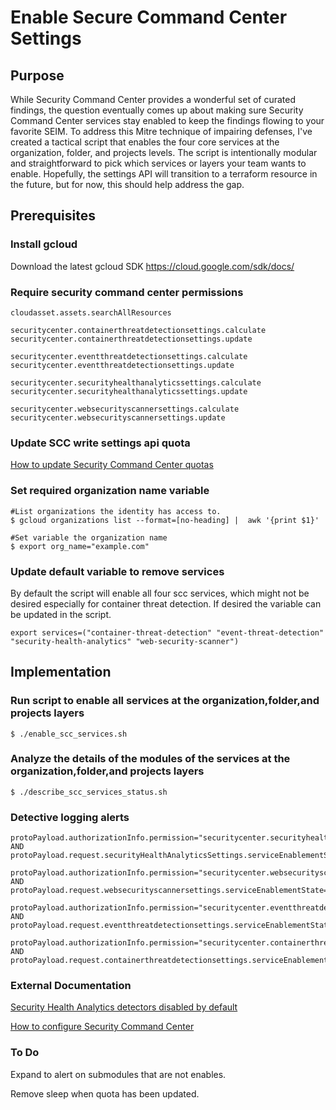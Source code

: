 # Enable Secure Command Center Settings 

## Purpose
While Security Command Center provides a wonderful set of curated findings, the question eventually comes up about making sure Security Command Center services stay enabled to keep the findings flowing to your favorite SEIM. To address this Mitre technique of impairing defenses, I've created a tactical script that enables the four core services at the organization, folder, and projects levels. The script is intentionally modular and straightforward to pick which services or layers your team wants to enable. Hopefully, the settings API will transition to a terraform resource in the future, but for now, this should help address the gap.

## Prerequisites

### Install gcloud
Download the latest gcloud SDK
https://cloud.google.com/sdk/docs/

### Require security command center permissions 
```
cloudasset.assets.searchAllResources

securitycenter.containerthreatdetectionsettings.calculate
securitycenter.containerthreatdetectionsettings.update

securitycenter.eventthreatdetectionsettings.calculate
securitycenter.eventthreatdetectionsettings.update

securitycenter.securityhealthanalyticssettings.calculate
securitycenter.securityhealthanalyticssettings.update

securitycenter.websecurityscannersettings.calculate
securitycenter.websecurityscannersettings.update
```

### Update SCC write settings api quota
[How to update Security Command Center quotas](https://cloud.google.com/security-command-center/quotas)

###  Set required organization name variable 
```
#List organizations the identity has access to. 
$ gcloud organizations list --format=[no-heading] |  awk '{print $1}'

#Set variable the organization name
$ export org_name="example.com"
```
### Update default variable to remove services
By default the script will enable all four scc services, which might not be desired especially for container threat detection. If desired the variable can be updated in the script.
```
export services=("container-threat-detection" "event-threat-detection" "security-health-analytics" "web-security-scanner")
```
## Implementation

### Run script to enable all services at the organization,folder,and projects layers
```
$ ./enable_scc_services.sh 

```
### Analyze the details of the modules of the services at the organization,folder,and projects layers
```
$ ./describe_scc_services_status.sh 

```

### Detective logging alerts
```
protoPayload.authorizationInfo.permission="securitycenter.securityhealthanalyticssettings.update" AND protoPayload.request.securityHealthAnalyticsSettings.serviceEnablementState="DISABLED"

protoPayload.authorizationInfo.permission="securitycenter.websecurityscannersettings.update" AND protoPayload.request.websecurityscannersettings.serviceEnablementState="DISABLED"

protoPayload.authorizationInfo.permission="securitycenter.eventthreatdetectionsettings.update" AND protoPayload.request.eventthreatdetectionsettings.serviceEnablementState="DISABLED"

protoPayload.authorizationInfo.permission="securitycenter.containerthreatdetectionsettings.update" AND protoPayload.request.containerthreatdetectionsettings.serviceEnablementState="DISABLED"
```
### External Documentation
[Security Health Analytics detectors disabled by default](https://cloud.google.com/security-command-center/docs/how-to-use-security-health-analytics#enable_and_disable_detectors)

[How to configure Security Command Center](https://cloud.google.com/security-command-center/docs/how-to-configure-security-command-center)

### To Do
Expand to alert on submodules that are not enables. 

Remove sleep when quota has been updated.
